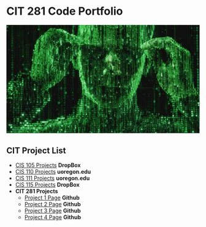 # CIT 281 Code Portfolio

![codeimage2.jpg](images/codeimage2.jpg)

## CIT Project List

* [CIS 105 Projects](https://www.dropbox.com/sh/b3xvelwxaw04gxd/AADrYergZ5dp9xbk-3Vlfi26a?dl=0) **DropBox**
* [CIS 110 Projects](https://pages.uoregon.edu/hmarlton/110/) **uoregon.edu**
* [CIS 111 Projects](https://pages.uoregon.edu/hmarlton/110/) **uoregon.edu**
* [CIS 115 Projects](https://www.dropbox.com/sh/b3xvelwxaw04gxd/AADrYergZ5dp9xbk-3Vlfi26a?dl=0) **DropBox**
* **CIT 281 Projects**
  * [Project 1 Page](https://github.com/UO-CIT/p1-hmarlton) **Github**
  * [Project 2 Page](https://github.com/UO-CIT/p2-hmarlton) **Github**
  * [Project 3 Page](https://github.com/UO-CIT/p3-hmarlton/tree/master) **Github**
  * [Project 4 Page](https://github.com/UO-CIT/p4-hmarlton) **Github**
